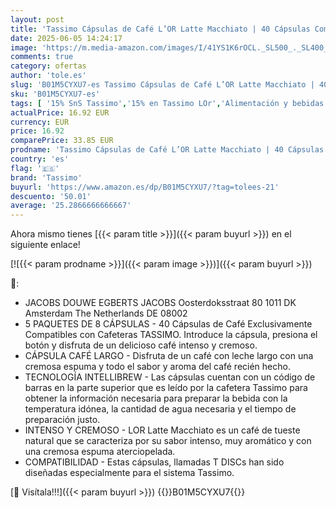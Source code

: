 ```yaml
---
layout: post
title: 'Tassimo Cápsulas de Café L’OR Latte Macchiato | 40 Cápsulas Compatibles con Cafetera Tassimo - 5PACK - Amazon Exclusive'
date: 2025-06-05 14:24:17
image: 'https://m.media-amazon.com/images/I/41YS1K6rOCL._SL500_._SL400_.jpg'
comments: true
category: ofertas
author: 'tole.es'
slug: 'B01M5CYXU7-es Tassimo Cápsulas de Café L’OR Latte Macchiato | 40...'
sku: 'B01M5CYXU7-es'
tags: [ '15% SnS Tassimo','15% en Tassimo LOr','Alimentación y bebidas','Arborist Merchandising Root','Black Friday 2019 - Compatibles con Tassimo','Black Friday 2019 - Hasta un 25% en café','Café','Café para Tassimo','Café para máquinas Tassimo','Café, té y bebidas','Cápsulas de café','Esenciales del día a día: Alimentos','Novedades en Alimentación y bebidas','Self Service','Special Features Stores','cafetera','dd53b5bc-bcd1-4c9b-ab43-793ed912ccdd_0','dd53b5bc-bcd1-4c9b-ab43-793ed912ccdd_2401','dd53b5bc-bcd1-4c9b-ab43-793ed912ccdd_3801','dd53b5bc-bcd1-4c9b-ab43-793ed912ccdd_4201','dd53b5bc-bcd1-4c9b-ab43-793ed912ccdd_4501','dd53b5bc-bcd1-4c9b-ab43-793ed912ccdd_5701','dd53b5bc-bcd1-4c9b-ab43-793ed912ccdd_8601','dd53b5bc-bcd1-4c9b-ab43-793ed912ccdd_901','dd53b5bc-bcd1-4c9b-ab43-793ed912ccdd_9701','tassimo','🇪🇸', ]
actualPrice: 16.92 EUR
currency: EUR
price: 16.92
comparePrice: 33.85 EUR
prodname: 'Tassimo Cápsulas de Café L’OR Latte Macchiato | 40 Cápsulas Compatibles con Cafetera Tassimo - 5PACK - Amazon Exclusive'
country: 'es'
flag: '🇪🇸'
brand: 'Tassimo'
buyurl: 'https://www.amazon.es/dp/B01M5CYXU7/?tag=tolees-21'
descuento: '50.01'
average: '25.2866666666667'
---
```


Ahora mismo tienes [{{< param title >}}]({{< param buyurl >}}) en el siguiente enlace!

[![{{< param prodname >}}]({{< param image >}})]({{< param buyurl >}})

🔎:

- JACOBS DOUWE EGBERTS JACOBS Oosterdoksstraat 80 1011 DK Amsterdam The Netherlands DE 08002
- 5 PAQUETES DE 8 CÁPSULAS - 40 Cápsulas de Café Exclusivamente Compatibles con Cafeteras TASSIMO. Introduce la cápsula, presiona el botón y disfruta de un delicioso café intenso y cremoso.
- CÁPSULA CAFÉ LARGO - Disfruta de un café con leche largo con una cremosa espuma y todo el sabor y aroma del café recién hecho.
- TECNOLOGÍA INTELLIBREW - Las cápsulas cuentan con un código de barras en la parte superior que es leído por la cafetera Tassimo para obtener la información necesaria para preparar la bebida con la temperatura idónea, la cantidad de agua necesaria y el tiempo de preparación justo.
- INTENSO Y CREMOSO - LOR Latte Macchiato es un café de tueste natural que se caracteriza por su sabor intenso, muy aromático y con una cremosa espuma aterciopelada.
- COMPATIBILIDAD - Estas cápsulas, llamadas T DISCs han sido diseñadas especialmente para el sistema Tassimo.

[🛒 Visítala!!!]({{< param buyurl >}})
{{<world>}}B01M5CYXU7{{</world>}}
